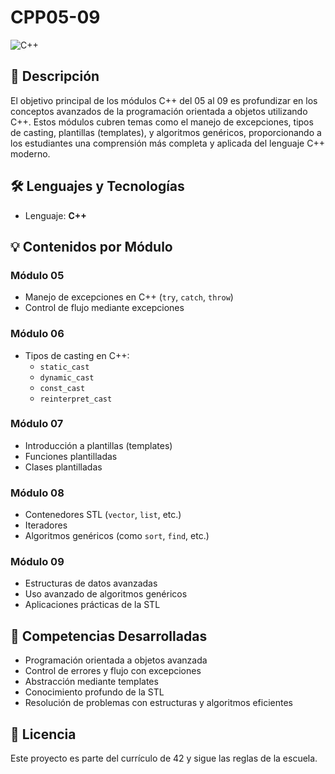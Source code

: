 # CPP05-09

![C++](https://img.shields.io/badge/C++-Programming-blue.svg?logo=c%2B%2B)

## 📌 Descripción

El objetivo principal de los módulos C++ del 05 al 09 es profundizar en los conceptos avanzados de la programación orientada a objetos utilizando C++. Estos módulos cubren temas como el manejo de excepciones, tipos de casting, plantillas (templates), y algoritmos genéricos, proporcionando a los estudiantes una comprensión más completa y aplicada del lenguaje C++ moderno.

## 🛠 Lenguajes y Tecnologías

- Lenguaje: **C++**

## 💡 Contenidos por Módulo

### Módulo 05
- Manejo de excepciones en C++ (`try`, `catch`, `throw`)
- Control de flujo mediante excepciones

### Módulo 06
- Tipos de casting en C++:
  - `static_cast`
  - `dynamic_cast`
  - `const_cast`
  - `reinterpret_cast`

### Módulo 07
- Introducción a plantillas (templates)
- Funciones plantilladas
- Clases plantilladas

### Módulo 08
- Contenedores STL (`vector`, `list`, etc.)
- Iteradores
- Algoritmos genéricos (como `sort`, `find`, etc.)

### Módulo 09
- Estructuras de datos avanzadas
- Uso avanzado de algoritmos genéricos
- Aplicaciones prácticas de la STL

## 🎯 Competencias Desarrolladas

- Programación orientada a objetos avanzada
- Control de errores y flujo con excepciones
- Abstracción mediante templates
- Conocimiento profundo de la STL
- Resolución de problemas con estructuras y algoritmos eficientes

## 📜 Licencia

Este proyecto es parte del currículo de 42 y sigue las reglas de la escuela.
